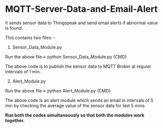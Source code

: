 # MQTT-Server-Data-and-Email-Alert
It sends sensor data to Thingspeak and send email alerts if abnormal value is found.

This contains two files: - 

1) Sensor_Data_Module.py 

Run the above file-> python Sensor_Data_Module.py (CMD)

The above code is to publish the sensor data to MQTT Broker at regular intervals of 1 min.

2) Alert_Module.py


Run the above file-> python Alert_Module.py (CMD)

The above code is an alert module which sends an email in intervals of 5 min by checking the average value of the sensor data for last 5 mins.

****Run both the codes simultaneously so that both the modules work together.****
